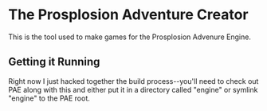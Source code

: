 The Prosplosion Adventure Creator
===========================

This is the tool used to make games for the Prosplosion Advenure Engine.

Getting it Running
-------------------

Right now I just hacked together the build process--you'll need to check out PAE along with this and
either put it in a directory called "engine" or symlink "engine" to the PAE root.
